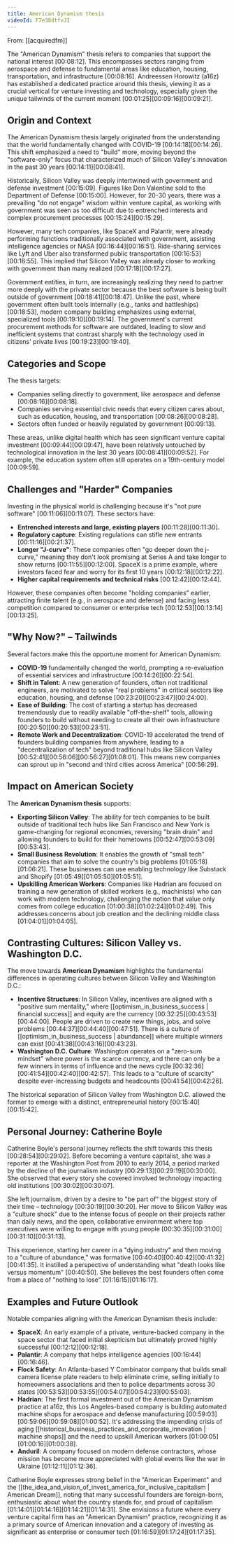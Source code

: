 ```yaml
---
title: American Dynamism thesis
videoId: F7e38dtfvJI
---
```


From: [[acquiredfm]] <br/> 

The "American Dynamism" thesis refers to companies that support the national interest <a class="yt-timestamp" data-t="00:08:12">[00:08:12]</a>. This encompasses sectors ranging from aerospace and defense to fundamental areas like education, housing, transportation, and infrastructure <a class="yt-timestamp" data-t="00:08:16">[00:08:16]</a>. Andreessen Horowitz (a16z) has established a dedicated practice around this thesis, viewing it as a crucial vertical for venture investing and technology, especially given the unique tailwinds of the current moment <a class="yt-timestamp" data-t="00:01:25">[00:01:25]</a><a class="yt-timestamp" data-t="00:09:16">[00:09:16]</a><a class="yt-timestamp" data-t="00:09:21">[00:09:21]</a>.

## Origin and Context
The American Dynamism thesis largely originated from the understanding that the world fundamentally changed with COVID-19 <a class="yt-timestamp" data-t="00:14:18">[00:14:18]</a><a class="yt-timestamp" data-t="00:14:26">[00:14:26]</a>. This shift emphasized a need to "build" more, moving beyond the "software-only" focus that characterized much of Silicon Valley's innovation in the past 30 years <a class="yt-timestamp" data-t="00:14:11">[00:14:11]</a><a class="yt-timestamp" data-t="00:08:41">[00:08:41]</a>.

Historically, Silicon Valley was deeply intertwined with government and defense investment <a class="yt-timestamp" data-t="00:15:09">[00:15:09]</a>. Figures like Don Valentine sold to the Department of Defense <a class="yt-timestamp" data-t="00:15:00">[00:15:00]</a>. However, for 20-30 years, there was a prevailing "do not engage" wisdom within venture capital, as working with government was seen as too difficult due to entrenched interests and complex procurement processes <a class="yt-timestamp" data-t="00:15:24">[00:15:24]</a><a class="yt-timestamp" data-t="00:15:29">[00:15:29]</a>.

However, many tech companies, like SpaceX and Palantir, were already performing functions traditionally associated with government, assisting intelligence agencies or NASA <a class="yt-timestamp" data-t="00:16:44">[00:16:44]</a><a class="yt-timestamp" data-t="00:16:51">[00:16:51]</a>. Ride-sharing services like Lyft and Uber also transformed public transportation <a class="yt-timestamp" data-t="00:16:53">[00:16:53]</a><a class="yt-timestamp" data-t="00:16:55">[00:16:55]</a>. This implied that Silicon Valley was already closer to working with government than many realized <a class="yt-timestamp" data-t="00:17:18">[00:17:18]</a><a class="yt-timestamp" data-t="00:17:27">[00:17:27]</a>.

Government entities, in turn, are increasingly realizing they need to partner more deeply with the private sector because the best software is being built outside of government <a class="yt-timestamp" data-t="00:18:41">[00:18:41]</a><a class="yt-timestamp" data-t="00:18:47">[00:18:47]</a>. Unlike the past, where government often built tools internally (e.g., tanks and battleships) <a class="yt-timestamp" data-t="00:18:53">[00:18:53]</a>, modern company building emphasizes using external, specialized tools <a class="yt-timestamp" data-t="00:19:10">[00:19:10]</a><a class="yt-timestamp" data-t="00:19:14">[00:19:14]</a>. The government's current procurement methods for software are outdated, leading to slow and inefficient systems that contrast sharply with the technology used in citizens' private lives <a class="yt-timestamp" data-t="00:19:23">[00:19:23]</a><a class="yt-timestamp" data-t="00:19:40">[00:19:40]</a>.

## Categories and Scope
The thesis targets:
*   Companies selling directly to government, like aerospace and defense <a class="yt-timestamp" data-t="00:08:16">[00:08:16]</a><a class="yt-timestamp" data-t="00:08:18">[00:08:18]</a>.
*   Companies serving essential civic needs that every citizen cares about, such as education, housing, and transportation <a class="yt-timestamp" data-t="00:08:26">[00:08:26]</a><a class="yt-timestamp" data-t="00:08:28">[00:08:28]</a>.
*   Sectors often funded or heavily regulated by government <a class="yt-timestamp" data-t="00:09:13">[00:09:13]</a>.

These areas, unlike digital health which has seen significant venture capital investment <a class="yt-timestamp" data-t="00:09:44">[00:09:44]</a><a class="yt-timestamp" data-t="00:09:47">[00:09:47]</a>, have been relatively untouched by technological innovation in the last 30 years <a class="yt-timestamp" data-t="00:08:41">[00:08:41]</a><a class="yt-timestamp" data-t="00:09:52">[00:09:52]</a>. For example, the education system often still operates on a 19th-century model <a class="yt-timestamp" data-t="00:09:59">[00:09:59]</a>.

## Challenges and "Harder" Companies
Investing in the physical world is challenging because it's "not pure software" <a class="yt-timestamp" data-t="00:11:06">[00:11:06]</a><a class="yt-timestamp" data-t="00:11:07">[00:11:07]</a>. These sectors have:
*   **Entrenched interests and large, existing players** <a class="yt-timestamp" data-t="00:11:28">[00:11:28]</a><a class="yt-timestamp" data-t="00:11:30">[00:11:30]</a>.
*   **Regulatory capture**: Existing regulations can stifle new entrants <a class="yt-timestamp" data-t="00:11:16">[00:11:16]</a><a class="yt-timestamp" data-t="00:21:37">[00:21:37]</a>.
*   **Longer "J-curve"**: These companies often "go deeper down the j-curve," meaning they don't look promising at Series A and take longer to show returns <a class="yt-timestamp" data-t="00:11:55">[00:11:55]</a><a class="yt-timestamp" data-t="00:12:00">[00:12:00]</a>. SpaceX is a prime example, where investors faced fear and worry for its first 10 years <a class="yt-timestamp" data-t="00:12:18">[00:12:18]</a><a class="yt-timestamp" data-t="00:12:22">[00:12:22]</a>.
*   **Higher capital requirements and technical risks** <a class="yt-timestamp" data-t="00:12:42">[00:12:42]</a><a class="yt-timestamp" data-t="00:12:44">[00:12:44]</a>.

However, these companies often become "holding companies" earlier, attracting finite talent (e.g., in aerospace and defense) and facing less competition compared to consumer or enterprise tech <a class="yt-timestamp" data-t="00:12:53">[00:12:53]</a><a class="yt-timestamp" data-t="00:13:14">[00:13:14]</a><a class="yt-timestamp" data-t="00:13:25">[00:13:25]</a>.

## "Why Now?" – Tailwinds
Several factors make this the opportune moment for American Dynamism:
*   **COVID-19** fundamentally changed the world, prompting a re-evaluation of essential services and infrastructure <a class="yt-timestamp" data-t="00:14:26">[00:14:26]</a><a class="yt-timestamp" data-t="00:22:54">[00:22:54]</a>.
*   **Shift in Talent**: A new generation of founders, often not traditional engineers, are motivated to solve "real problems" in critical sectors like education, housing, and defense <a class="yt-timestamp" data-t="00:23:20">[00:23:20]</a><a class="yt-timestamp" data-t="00:23:47">[00:23:47]</a><a class="yt-timestamp" data-t="00:24:00">[00:24:00]</a>.
*   **Ease of Building**: The cost of starting a startup has decreased tremendously due to readily available "off-the-shelf" tools, allowing founders to build without needing to create all their own infrastructure <a class="yt-timestamp" data-t="00:20:50">[00:20:50]</a><a class="yt-timestamp" data-t="00:20:53">[00:20:53]</a><a class="yt-timestamp" data-t="00:23:51">[00:23:51]</a>.
*   **Remote Work and Decentralization**: COVID-19 accelerated the trend of founders building companies from anywhere, leading to a "decentralization of tech" beyond traditional hubs like Silicon Valley <a class="yt-timestamp" data-t="00:52:41">[00:52:41]</a><a class="yt-timestamp" data-t="00:56:06">[00:56:06]</a><a class="yt-timestamp" data-t="00:56:27">[00:56:27]</a><a class="yt-timestamp" data-t="01:08:01">[01:08:01]</a>. This means new companies can sprout up in "second and third cities across America" <a class="yt-timestamp" data-t="00:56:29">[00:56:29]</a>.

## Impact on American Society
The **American Dynamism thesis** supports:
*   **Exporting Silicon Valley**: The ability for tech companies to be built outside of traditional tech hubs like San Francisco and New York is game-changing for regional economies, reversing "brain drain" and allowing founders to build for their hometowns <a class="yt-timestamp" data-t="00:52:47">[00:52:47]</a><a class="yt-timestamp" data-t="00:53:09">[00:53:09]</a><a class="yt-timestamp" data-t="00:53:43">[00:53:43]</a>.
*   **Small Business Revolution**: It enables the growth of "small tech" companies that aim to solve the country's big problems <a class="yt-timestamp" data-t="01:05:18">[01:05:18]</a><a class="yt-timestamp" data-t="01:06:21">[01:06:21]</a>. These businesses can use enabling technology like Substack and Shopify <a class="yt-timestamp" data-t="01:05:49">[01:05:49]</a><a class="yt-timestamp" data-t="01:05:50">[01:05:50]</a><a class="yt-timestamp" data-t="01:05:51">[01:05:51]</a>.
*   **Upskilling American Workers**: Companies like Hadrian are focused on training a new generation of skilled workers (e.g., machinists) who can work with modern technology, challenging the notion that value only comes from college education <a class="yt-timestamp" data-t="01:00:38">[01:00:38]</a><a class="yt-timestamp" data-t="01:02:24">[01:02:24]</a><a class="yt-timestamp" data-t="01:02:49">[01:02:49]</a>. This addresses concerns about job creation and the declining middle class <a class="yt-timestamp" data-t="01:04:01">[01:04:01]</a><a class="yt-timestamp" data-t="01:04:05">[01:04:05]</a>.

## Contrasting Cultures: Silicon Valley vs. Washington D.C.
The move towards **American Dynamism** highlights the fundamental differences in operating cultures between Silicon Valley and Washington D.C.:
*   **Incentive Structures**: In Silicon Valley, incentives are aligned with a "positive sum mentality," where [[optimism_in_business_success | financial success]] and equity are the currency <a class="yt-timestamp" data-t="00:32:25">[00:32:25]</a><a class="yt-timestamp" data-t="00:43:53">[00:43:53]</a><a class="yt-timestamp" data-t="00:44:00">[00:44:00]</a>. People are driven to create new things, jobs, and solve problems <a class="yt-timestamp" data-t="00:44:37">[00:44:37]</a><a class="yt-timestamp" data-t="00:44:40">[00:44:40]</a><a class="yt-timestamp" data-t="00:47:51">[00:47:51]</a>. There is a culture of [[optimism_in_business_success | abundance]] where multiple winners can exist <a class="yt-timestamp" data-t="00:41:38">[00:41:38]</a><a class="yt-timestamp" data-t="00:43:16">[00:43:16]</a><a class="yt-timestamp" data-t="00:43:23">[00:43:23]</a>.
*   **Washington D.C. Culture**: Washington operates on a "zero-sum mindset" where power is the scarce currency, and there can only be a few winners in terms of influence and the news cycle <a class="yt-timestamp" data-t="00:32:36">[00:32:36]</a><a class="yt-timestamp" data-t="00:41:54">[00:41:54]</a><a class="yt-timestamp" data-t="00:42:40">[00:42:40]</a><a class="yt-timestamp" data-t="00:42:57">[00:42:57]</a>. This leads to a "culture of scarcity" despite ever-increasing budgets and headcounts <a class="yt-timestamp" data-t="00:41:54">[00:41:54]</a><a class="yt-timestamp" data-t="00:42:26">[00:42:26]</a>.

The historical separation of Silicon Valley from Washington D.C. allowed the former to emerge with a distinct, entrepreneurial history <a class="yt-timestamp" data-t="00:15:40">[00:15:40]</a><a class="yt-timestamp" data-t="00:15:42">[00:15:42]</a>.

## Personal Journey: Catherine Boyle
Catherine Boyle's personal journey reflects the shift towards this thesis <a class="yt-timestamp" data-t="00:28:54">[00:28:54]</a><a class="yt-timestamp" data-t="00:29:02">[00:29:02]</a>. Before becoming a venture capitalist, she was a reporter at the Washington Post from 2010 to early 2014, a period marked by the decline of the journalism industry <a class="yt-timestamp" data-t="00:29:13">[00:29:13]</a><a class="yt-timestamp" data-t="00:29:19">[00:29:19]</a><a class="yt-timestamp" data-t="00:30:00">[00:30:00]</a>. She observed that every story she covered involved technology impacting old institutions <a class="yt-timestamp" data-t="00:30:02">[00:30:02]</a><a class="yt-timestamp" data-t="00:30:07">[00:30:07]</a>.

She left journalism, driven by a desire to "be part of" the biggest story of their time – technology <a class="yt-timestamp" data-t="00:30:19">[00:30:19]</a><a class="yt-timestamp" data-t="00:30:20">[00:30:20]</a>. Her move to Silicon Valley was a "culture shock" due to the intense focus of people on their projects rather than daily news, and the open, collaborative environment where top executives were willing to engage with young people <a class="yt-timestamp" data-t="00:30:35">[00:30:35]</a><a class="yt-timestamp" data-t="00:31:00">[00:31:00]</a><a class="yt-timestamp" data-t="00:31:10">[00:31:10]</a><a class="yt-timestamp" data-t="00:31:13">[00:31:13]</a>.

This experience, starting her career in a "dying industry" and then moving to a "culture of abundance," was formative <a class="yt-timestamp" data-t="00:40:40">[00:40:40]</a><a class="yt-timestamp" data-t="00:40:42">[00:40:42]</a><a class="yt-timestamp" data-t="00:41:32">[00:41:32]</a><a class="yt-timestamp" data-t="00:41:35">[00:41:35]</a>. It instilled a perspective of understanding what "death looks like versus momentum" <a class="yt-timestamp" data-t="00:40:50">[00:40:50]</a>. She believes the best founders often come from a place of "nothing to lose" <a class="yt-timestamp" data-t="01:16:15">[01:16:15]</a><a class="yt-timestamp" data-t="01:16:17">[01:16:17]</a>.

## Examples and Future Outlook
Notable companies aligning with the American Dynamism thesis include:
*   **SpaceX**: An early example of a private, venture-backed company in the space sector that faced initial skepticism but ultimately proved highly successful <a class="yt-timestamp" data-t="00:12:12">[00:12:12]</a><a class="yt-timestamp" data-t="00:12:18">[00:12:18]</a>.
*   **Palantir**: A company that helps intelligence agencies <a class="yt-timestamp" data-t="00:16:44">[00:16:44]</a><a class="yt-timestamp" data-t="00:16:46">[00:16:46]</a>.
*   **Flock Safety**: An Atlanta-based Y Combinator company that builds small camera license plate readers to help eliminate crime, selling initially to homeowners associations and then to police departments across 30 states <a class="yt-timestamp" data-t="00:53:53">[00:53:53]</a><a class="yt-timestamp" data-t="00:53:55">[00:53:55]</a><a class="yt-timestamp" data-t="00:54:07">[00:54:07]</a><a class="yt-timestamp" data-t="00:54:23">[00:54:23]</a><a class="yt-timestamp" data-t="00:55:03">[00:55:03]</a>.
*   **Hadrian**: The first formal investment out of the American Dynamism practice at a16z, this Los Angeles-based company is building automated machine shops for aerospace and defense manufacturing <a class="yt-timestamp" data-t="00:59:03">[00:59:03]</a><a class="yt-timestamp" data-t="00:59:06">[00:59:06]</a><a class="yt-timestamp" data-t="00:59:08">[00:59:08]</a><a class="yt-timestamp" data-t="01:00:52">[01:00:52]</a>. It's addressing the impending crisis of aging [[historical_business_practices_and_corporate_innovation | machine shops]] and the need to upskill American workers <a class="yt-timestamp" data-t="01:00:05">[01:00:05]</a><a class="yt-timestamp" data-t="01:00:16">[01:00:16]</a><a class="yt-timestamp" data-t="01:00:38">[01:00:38]</a>.
*   **Anduril**: A company focused on modern defense contractors, whose mission has become more appreciated with global events like the war in Ukraine <a class="yt-timestamp" data-t="01:12:11">[01:12:11]</a><a class="yt-timestamp" data-t="01:12:36">[01:12:36]</a>.

Catherine Boyle expresses strong belief in the "American Experiment" and the [[the_idea_and_vision_of_invest_america_for_inclusive_capitalism | American Dream]], noting that many successful founders are foreign-born, enthusiastic about what the country stands for, and proud of capitalism <a class="yt-timestamp" data-t="01:14:01">[01:14:01]</a><a class="yt-timestamp" data-t="01:14:16">[01:14:16]</a><a class="yt-timestamp" data-t="01:14:21">[01:14:21]</a><a class="yt-timestamp" data-t="01:14:31">[01:14:31]</a>. She envisions a future where every venture capital firm has an "American Dynamism" practice, recognizing it as a primary source of American innovation and a category of investing as significant as enterprise or consumer tech <a class="yt-timestamp" data-t="01:16:59">[01:16:59]</a><a class="yt-timestamp" data-t="01:17:24">[01:17:24]</a><a class="yt-timestamp" data-t="01:17:35">[01:17:35]</a>.
